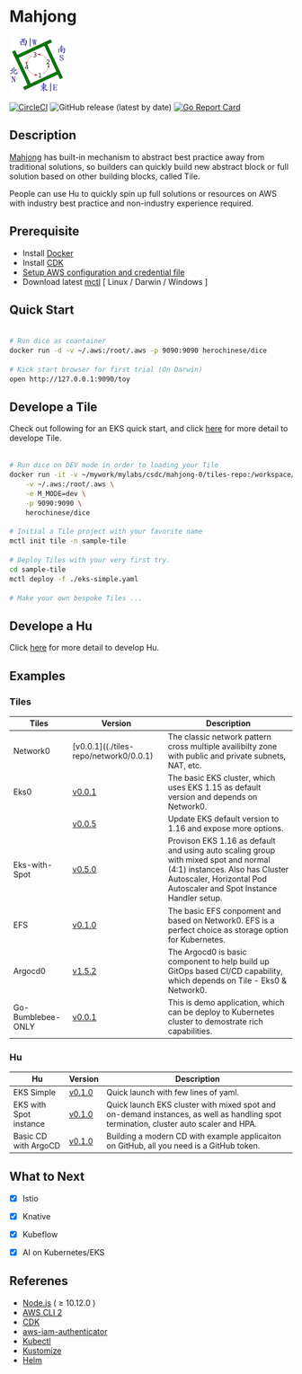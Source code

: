 # Mahjong
<img src='./docs/mahjong-table.png' width='100'>

[![CircleCI](https://circleci.com/gh/cc4i/mahjong0.svg?style=svg)](https://circleci.com/gh/cc4i/mahjong0)
![GitHub release (latest by date)](https://img.shields.io/github/v/release/cc4i/mahjong0)
[![Go Report Card](https://goreportcard.com/badge/github.com/cc4i/mahjong0)](https://goreportcard.com/report/github.com/cc4i/mahjong0)

## Description
[Mahjong](./docs/All-Concept.md) has built-in mechanism to abstract best practice away from traditional solutions, so builders can quickly build new abstract block or full solution based on other building blocks, called Tile.

People can use Hu to quickly spin up full solutions or resources on AWS with industry best practice and non-industry experience required.

## Prerequisite

- Install [Docker](https://docs.docker.com/desktop/#download-and-install)
- Install [CDK](https://github.com/aws/aws-cdk)
- [Setup AWS configuration and credential file](https://docs.aws.amazon.com/cli/latest/userguide/cli-configure-files.html)
- Download latest [mctl](https://github.com/cc4i/mahjong0/releases) [ Linux / Darwin / Windows ]

## Quick Start

```bash

# Run dice as coantainer
docker run -d -v ~/.aws:/root/.aws -p 9090:9090 herochinese/dice

# Kick start browser for first trial (On Darwin)
open http://127.0.0.1:9090/toy

```

## Develope a Tile

Check out following for an EKS quick start, and click [here](./docs/How-to-Build-Tile.md) for more detail to develope Tile.

```bash

# Run dice on DEV mode in order to loading your Tile
docker run -it -v ~/mywork/mylabs/csdc/mahjong-0/tiles-repo:/workspace/tiles-repo \
    -v ~/.aws:/root/.aws \
    -e M_MODE=dev \
    -p 9090:9090 \
    herochinese/dice

# Initial a Tile project with your favorite name
mctl init tile -n sample-tile

# Deploy Tiles with your very first try. 
cd sample-tile
mctl deploy -f ./eks-simple.yaml

# Make your own bespoke Tiles ...

```


## Develope a Hu

Click [here](./docs/How-to-Build-Hu.md) for more detail to develop Hu.


## Examples

### Tiles

|        Tiles    | Version | Description      |
|-----------------|---------|------------------|
| Network0 | [v0.0.1]((./tiles-repo/network0/0.0.1)  | The classic network pattern cross multiple availibilty zone with public and private subnets, NAT, etc. |
| Eks0| [v0.0.1](./tiles-repo/eks0/0.0.1)| The basic EKS cluster, which uses EKS 1.15 as default version and depends on Network0. |
| | [v0.0.5](./tiles-repo/eks0/0.0.5)| Update EKS default version to 1.16 and expose more options. |
| Eks-with-Spot | [v0.5.0](./tiles-repo/eks-with-spot/0.5.0)| Provison EKS 1.16 as default and using auto scaling group with mixed spot and normal (4:1) instances. Also has Cluster Autoscaler, Horizontal Pod Autoscaler and Spot Instance Handler setup. |
|EFS | [v0.1.0](./tiles-repo/efs/0.1.0)|The basic EFS conpoment and based on Network0. EFS is a perfect choice as storage option for Kubernetes. |
|Argocd0 | [v1.5.2](./tiles-repo/argocd0/1.5.2)|The Argocd0 is basic component to help build up GitOps based CI/CD capability, which depends on Tile - Eks0 & Network0.|
|Go-Bumblebee-ONLY| [v0.0.1](./tiles-repo/go-bumblebee-only/0.0.1) | This is demo application, which can be deploy to Kubernetes cluster to demostrate rich capabilities.|



### Hu

|        Hu    | Version | Description      |
|-----------------|---------|------------------|
| EKS Simple| [v0.1.0](./templates/argocd-simple.yaml)| Quick launch with few lines of yaml.|
| EKS with Spot instance| [v0.1.0](./templates/argocd-simple.yaml)| Quick launch EKS cluster with mixed spot and on-demand instances, as well as handling spot termination, cluster auto scaler and HPA. |
| Basic CD with ArgoCD | [v0.1.0](./templates/argocd-with-app.yaml) | Building a modern CD with example applicaiton on GitHub, all you need is a GitHub token.|


## What to Next

- [X] Istio
- [X] Knative 
- [X] Kubeflow
- [X] AI on Kubernetes/EKS


## Referenes

- [Node.js](https://nodejs.org/en/download/) ( ≥ 10.12.0 ) 
- [AWS CLI 2](https://docs.aws.amazon.com/cli/latest/userguide/install-cliv2.html) 
- [CDK](https://github.com/aws/aws-cdk)
- [aws-iam-authenticator](https://docs.aws.amazon.com/eks/latest/userguide/install-aws-iam-authenticator.html)
- [Kubectl](https://docs.aws.amazon.com/eks/latest/userguide/install-kubectl.html)
- [Kustomize](https://github.com/kubernetes-sigs/kustomize/blob/master/docs/INSTALL.md)
- [Helm](https://helm.sh/docs/intro/install/)